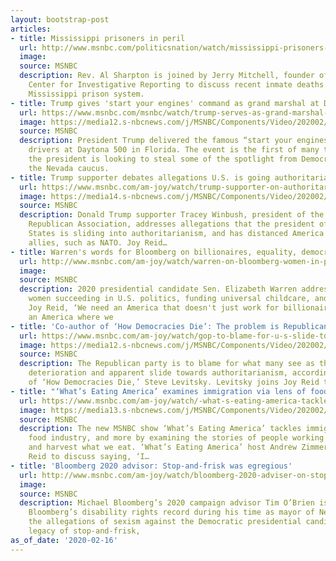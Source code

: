 ```yaml
---
layout: bootstrap-post
articles:
- title: Mississippi prisoners in peril
  url: http://www.msnbc.com/politicsnation/watch/mississippi-prisoners-in-peril-78872133606
  image: 
  source: MSNBC
  description: Rev. Al Sharpton is joined by Jerry Mitchell, founder of the Mississippi
    Center for Investigative Reporting to discuss recent inmate deaths within the
    Mississippi prison system.
- title: Trump gives 'start your engines' command as grand marshal at Daytona 500
  url: https://www.msnbc.com/msnbc/watch/trump-serves-as-grand-marshal-at-daytona-500-in-florida-78865989843
  image: https://media12.s-nbcnews.com/j/MSNBC/Components/Video/202002/n_msnbc_daytona_ma_200216_1920x1080.nbcnews-fp-1200-630.jpg
  source: MSNBC
  description: President Trump delivered the famous “start your engines” command to
    drivers at Daytona 500 in Florida. The event is the first of many to come where
    the president is looking to steal some of the spotlight from Democrats ahead of
    the Nevada caucus.
- title: Trump supporter debates allegations U.S. is going authoritarian
  url: https://www.msnbc.com/am-joy/watch/trump-supporter-on-authoritarian-allegations-against-president-78865477776
  image: https://media14.s-nbcnews.com/j/MSNBC/Components/Video/202002/n_joy_traceywinbush_200216_1920x1080.nbcnews-fp-1200-630.jpg
  source: MSNBC
  description: Donald Trump supporter Tracey Winbush, president of the Ohio Black
    Republican Association, addresses allegations that the president of the United
    States is sliding into authoritarianism, and has distanced America from democratic
    allies, such as NATO. Joy Reid…
- title: Warren's words for Bloomberg on billionaires, equality, democracy
  url: http://www.msnbc.com/am-joy/watch/warren-on-bloomberg-women-in-politics-billionaire-tax-and-more-78862917873
  image: 
  source: MSNBC
  description: 2020 presidential candidate Sen. Elizabeth Warren addresses Mike Bloomberg,
    women succeeding in U.S. politics, funding universal childcare, and more telling
    Joy Reid, ‘We need an America that doesn't just work for billionaires. We need
    an America where we
- title: 'Co-author of ‘How Democracies Die’: The problem is Republicans'
  url: https://www.msnbc.com/am-joy/watch/gop-to-blame-for-u-s-slide-towards-authoritarianism-author-says-78863941591
  image: https://media12.s-nbcnews.com/j/MSNBC/Components/Video/202002/n_joy_democracydies_200216_1920x1080.nbcnews-fp-1200-630.jpg
  source: MSNBC
  description: The Republican party is to blame for what many see as the United States’
    deterioration and apparent slide towards authoritarianism, according to co-author
    of ‘How Democracies Die,’ Steve Levitsky. Levitsky joins Joy Reid to discuss.
- title: "‘What’s Eating America’ examines immigration via lens of food"
  url: https://www.msnbc.com/am-joy/watch/-what-s-eating-america-tackles-immigration-food-industry-more-78863429505
  image: https://media13.s-nbcnews.com/j/MSNBC/Components/Video/202002/n_joy_whatseatingamerica_200216_1920x1080.nbcnews-fp-1200-630.jpg
  source: MSNBC
  description: The new MSNBC show ‘What’s Eating America’ tackles immigration, the
    food industry, and more by examining the stories of people working to raise, process,
    and harvest what we eat. ‘What’s Eating America’ host Andrew Zimmern joins Joy
    Reid to discuss saying, ‘I…
- title: 'Bloomberg 2020 advisor: Stop-and-frisk was egregious'
  url: http://www.msnbc.com/am-joy/watch/bloomberg-2020-adviser-on-stop-and-frisk-sexism-allegations-more-78860357832
  image: 
  source: MSNBC
  description: Michael Bloomberg’s 2020 campaign advisor Tim O’Brien is asked about
    Bloomberg’s disability rights record during his time as mayor of New York City,
    the allegations of sexism against the Democratic presidential candidate, and the
    legacy of stop-and-frisk,
as_of_date: '2020-02-16'
---
```


